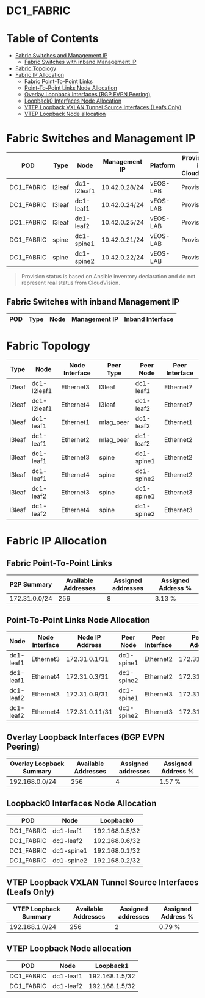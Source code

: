 # DC1_FABRIC

# Table of Contents
<!-- toc -->

- [Fabric Switches and Management IP](#fabric-switches-and-management-ip)
  - [Fabric Switches with inband Management IP](#fabric-switches-with-inband-management-ip)
- [Fabric Topology](#fabric-topology)
- [Fabric IP Allocation](#fabric-ip-allocation)
  - [Fabric Point-To-Point Links](#fabric-point-to-point-links)
  - [Point-To-Point Links Node Allocation](#point-to-point-links-node-allocation)
  - [Overlay Loopback Interfaces (BGP EVPN Peering)](#overlay-loopback-interfaces-bgp-evpn-peering)
  - [Loopback0 Interfaces Node Allocation](#loopback0-interfaces-node-allocation)
  - [VTEP Loopback VXLAN Tunnel Source Interfaces (Leafs Only)](#vtep-loopback-vxlan-tunnel-source-interfaces-leafs-only)
  - [VTEP Loopback Node allocation](#vtep-loopback-node-allocation)

<!-- toc -->
# Fabric Switches and Management IP

| POD | Type | Node | Management IP | Platform | Provisioned in CloudVision |
| --- | ---- | ---- | ------------- | -------- | -------------------------- |
| DC1_FABRIC | l2leaf | dc1-l2leaf1 | 10.42.0.28/24 | vEOS-LAB | Provisioned |
| DC1_FABRIC | l3leaf | dc1-leaf1 | 10.42.0.24/24 | vEOS-LAB | Provisioned |
| DC1_FABRIC | l3leaf | dc1-leaf2 | 10.42.0.25/24 | vEOS-LAB | Provisioned |
| DC1_FABRIC | spine | dc1-spine1 | 10.42.0.21/24 | vEOS-LAB | Provisioned |
| DC1_FABRIC | spine | dc1-spine2 | 10.42.0.22/24 | vEOS-LAB | Provisioned |

> Provision status is based on Ansible inventory declaration and do not represent real status from CloudVision.

## Fabric Switches with inband Management IP
| POD | Type | Node | Management IP | Inband Interface |
| --- | ---- | ---- | ------------- | ---------------- |

# Fabric Topology

| Type | Node | Node Interface | Peer Type | Peer Node | Peer Interface |
| ---- | ---- | -------------- | --------- | ----------| -------------- |
| l2leaf | dc1-l2leaf1 | Ethernet3 | l3leaf | dc1-leaf1 | Ethernet7 |
| l2leaf | dc1-l2leaf1 | Ethernet4 | l3leaf | dc1-leaf2 | Ethernet7 |
| l3leaf | dc1-leaf1 | Ethernet1 | mlag_peer | dc1-leaf2 | Ethernet1 |
| l3leaf | dc1-leaf1 | Ethernet2 | mlag_peer | dc1-leaf2 | Ethernet2 |
| l3leaf | dc1-leaf1 | Ethernet3 | spine | dc1-spine1 | Ethernet2 |
| l3leaf | dc1-leaf1 | Ethernet4 | spine | dc1-spine2 | Ethernet2 |
| l3leaf | dc1-leaf2 | Ethernet3 | spine | dc1-spine1 | Ethernet3 |
| l3leaf | dc1-leaf2 | Ethernet4 | spine | dc1-spine2 | Ethernet3 |

# Fabric IP Allocation

## Fabric Point-To-Point Links

| P2P Summary | Available Addresses | Assigned addresses | Assigned Address % |
| ----------- | ------------------- | ------------------ | ------------------ |
| 172.31.0.0/24 | 256 | 8 | 3.13 % |

## Point-To-Point Links Node Allocation

| Node | Node Interface | Node IP Address | Peer Node | Peer Interface | Peer IP Address |
| ---- | -------------- | --------------- | --------- | -------------- | --------------- |
| dc1-leaf1 | Ethernet3 | 172.31.0.1/31 | dc1-spine1 | Ethernet2 | 172.31.0.0/31 |
| dc1-leaf1 | Ethernet4 | 172.31.0.3/31 | dc1-spine2 | Ethernet2 | 172.31.0.2/31 |
| dc1-leaf2 | Ethernet3 | 172.31.0.9/31 | dc1-spine1 | Ethernet3 | 172.31.0.8/31 |
| dc1-leaf2 | Ethernet4 | 172.31.0.11/31 | dc1-spine2 | Ethernet3 | 172.31.0.10/31 |

## Overlay Loopback Interfaces (BGP EVPN Peering)

| Overlay Loopback Summary | Available Addresses | Assigned addresses | Assigned Address % |
| ------------------------ | ------------------- | ------------------ | ------------------ |
| 192.168.0.0/24 | 256 | 4 | 1.57 % |

## Loopback0 Interfaces Node Allocation

| POD | Node | Loopback0 |
| --- | ---- | --------- |
| DC1_FABRIC | dc1-leaf1 | 192.168.0.5/32 |
| DC1_FABRIC | dc1-leaf2 | 192.168.0.6/32 |
| DC1_FABRIC | dc1-spine1 | 192.168.0.1/32 |
| DC1_FABRIC | dc1-spine2 | 192.168.0.2/32 |

## VTEP Loopback VXLAN Tunnel Source Interfaces (Leafs Only)

| VTEP Loopback Summary | Available Addresses | Assigned addresses | Assigned Address % |
| --------------------- | ------------------- | ------------------ | ------------------ |
| 192.168.1.0/24 | 256 | 2 | 0.79 % |

## VTEP Loopback Node allocation

| POD | Node | Loopback1 |
| --- | ---- | --------- |
| DC1_FABRIC | dc1-leaf1 | 192.168.1.5/32 |
| DC1_FABRIC | dc1-leaf2 | 192.168.1.5/32 |
